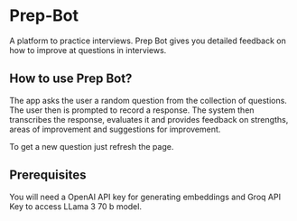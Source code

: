 # Prep-Bot

A platform to practice interviews. Prep Bot gives you detailed feedback on how to improve at questions in interviews.

## How to use Prep Bot?

The app asks the user a random question from the collection of questions. The user then is prompted to record a response. The system then transcribes the response, evaluates it and provides feedback on strengths, areas of improvement and suggestions for improvement.

To get a new question just refresh the page.

## Prerequisites

You will need a OpenAI API key for generating embeddings and Groq API Key to access LLama 3 70 b model.
